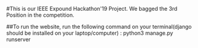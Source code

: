 #This is our IEEE Expound Hackathon'19 Project. We bagged the 3rd Position in the competition.

##To run the website, run the following command on your terminal(django should be installed on your laptop/computer) : 
 python3 manage.py runserver
